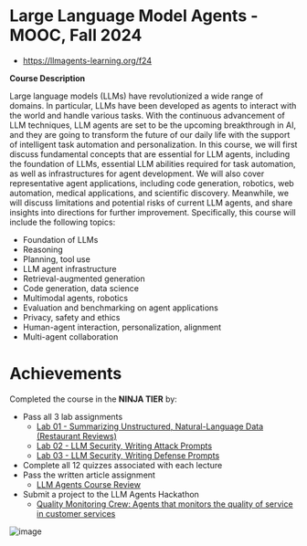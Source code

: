 # Large Language Model Agents - MOOC, Fall 2024
  - https://llmagents-learning.org/f24

**Course Description**

Large language models (LLMs) have revolutionized a wide range of domains. In particular, LLMs have been developed as agents to interact with the world and handle various tasks. With the continuous advancement of LLM techniques, LLM agents are set to be the upcoming breakthrough in AI, and they are going to transform the future of our daily life with the support of intelligent task automation and personalization. In this course, we will first discuss fundamental concepts that are essential for LLM agents, including the foundation of LLMs, essential LLM abilities required for task automation, as well as infrastructures for agent development. We will also cover representative agent applications, including code generation, robotics, web automation, medical applications, and scientific discovery. Meanwhile, we will discuss limitations and potential risks of current LLM agents, and share insights into directions for further improvement. Specifically, this course will include the following topics:

- Foundation of LLMs
- Reasoning
- Planning, tool use
- LLM agent infrastructure
- Retrieval-augmented generation
- Code generation, data science
- Multimodal agents, robotics
- Evaluation and benchmarking on agent applications
- Privacy, safety and ethics
- Human-agent interaction, personalization, alignment
- Multi-agent collaboration


# Achievements

Completed the course in the **NINJA TIER** by:

- Pass all 3 lab assignments
  - [Lab 01 - Summarizing Unstructured, Natural-Language Data (Restaurant Reviews)](https://github.com/ibombonato/llm-agents-mooc-f24/blob/main/lab01_release/Instructions.md)
  - [Lab 02 - LLM Security, Writing Attack Prompts](https://github.com/ibombonato/llm-agents-mooc-f24/tree/main/lab02_release)
  - [Lab 03 - LLM Security, Writing Defense Prompts](https://github.com/ibombonato/llm-agents-mooc-f24/tree/main/lab03_release)
- Complete all 12 quizzes associated with each lecture
- Pass the written article assignment
  - [LLM Agents Course Review](https://www.linkedin.com/pulse/llm-agents-course-review-icaro-bombonato-pswyf)
- Submit a project to the LLM Agents Hackathon
  - [Quality Monitoring Crew: Agents that monitors the quality of service in customer services](https://github.com/ibombonato/llm-agents-mooc-f24/tree/main/hackaton/quality_monitoring)

![image](https://github.com/user-attachments/assets/0de9b4c4-5424-4fa7-aac3-68f23cfadd9e)
